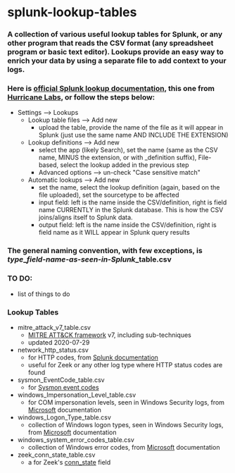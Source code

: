 # splunk-lookup-tables

### A collection of various useful lookup tables for Splunk, or any other program that reads the CSV format (any spreadsheet program or basic text editor). Lookups provide an easy way to enrich your data by using a separate file to add context to your logs.

### Here is [official Splunk lookup documentation](https://docs.splunk.com/Documentation/Splunk/7.3.1/Knowledge/DefineanautomaticlookupinSplunkWeb), this one from [Hurricane Labs](https://www.hurricanelabs.com/blog/splunk-enterprise-security-automatic-identity-lookup-tables-using-active-directory-ldap), or follow the steps below:
- Settings --> Lookups
	- Lookup table files --> Add new
		- upload the table, provide the name of the file as it will appear in Splunk (just use the same name AND INCLUDE THE EXTENSION)
	- Lookup definitions --> Add new
		- select the app (likely Search), set the name (same as the CSV name, MINUS the extension, or with _definition suffix), File-based, select the lookup added in the previous step
		- Advanced options --> un-check "Case sensitive match"
	- Automatic lookups --> Add new
		- set the name, select the lookup definition (again, based on the file uploaded), set the sourcetype to be affected
		- input field: left is the name inside the CSV/definition, right is field name CURRENTLY in the Splunk database. This is how the CSV joins/aligns itself to Splunk data.
		- output field: left is the name inside the CSV/definition, right is field name as it WILL appear in Splunk query results

### The general naming convention, with few exceptions, is *type*_*field-name-as-seen-in-Splunk*_table.csv

### TO DO:
- list of things to do

### Lookup Tables
- mitre_attack_v7_table.csv
	- [MITRE ATT&CK framework](https://attack.mitre.org/) v7, including sub-techniques
	- updated 2020-07-29
- network_http_status.csv
	- for HTTP codes, from [Splunk documentation](https://wiki.splunk.com/Http_status.csv)
	- useful for Zeek or any other log type where HTTP status codes are found
- sysmon_EventCode_table.csv
	- for [Sysmon event codes](https://docs.microsoft.com/en-us/sysinternals/downloads/sysmon)
- windows_Impersonation_Level_table.csv
	- for COM impersonation levels, seen in Windows Security logs, from [Microsoft](https://docs.microsoft.com/en-us/windows/win32/com/impersonation-levels) documentation
- windows_Logon_Type_table.csv
	- collection of Windows logon types, seen in Windows Security logs, from [Microsoft](https://docs.microsoft.com/en-us/previous-versions/windows/it-pro/windows-server-2003/cc787567(v=ws.10)) documentation
- windows_system_error_codes_table.csv
	- collection of Windows error codes, from [Microsoft](https://docs.microsoft.com/en-us/windows/win32/debug/system-error-codes) documentation
- zeek_conn_state_table.csv
	- a for Zeek's [conn_state](https://docs.zeek.org/en/current/scripts/base/protocols/conn/main.zeek.html) field
